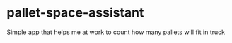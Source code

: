 # pallet-space-assistant
Simple app that helps me at work to count how many pallets will fit in truck
